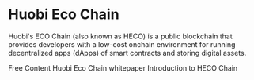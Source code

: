 # Huobi Eco Chain

Huobi's ECO Chain (also known as HECO) is a public blockchain that provides developers with a low-cost onchain environment for running decentralized apps (dApps) of smart contracts and storing digital assets.

<ResourceGroupTitle>Free Content</ResourceGroupTitle>
<BadgeLink colorScheme='yellow' badgeText='Read' href='https://www.hecochain.com/developer.133bd45.pdf'>Huobi Eco Chain whitepaper</BadgeLink>
<BadgeLink colorScheme='yellow' badgeText='Read' href='https://docs.hecochain.com/#/'>Introduction to HECO Chain</BadgeLink>
